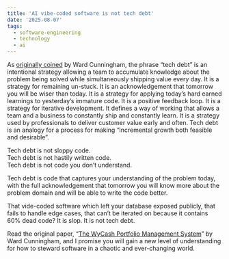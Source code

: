 ```yaml
---
title: 'AI vibe-coded software is not tech debt'
date: '2025-08-07'
tags: 
  - software-engineering
  - technology
  - ai
---
```


As [originally coined](https://c2.com/doc/oopsla92.html) by Ward Cunningham, the phrase “tech debt” is an intentional strategy allowing a team to accumulate knowledge about the problem being solved while simultaneously shipping value every day. It is a strategy for remaining un-stuck. It is an acknowledgement that tomorrow you will be wiser than today. It is a strategy for applying today’s hard earned learnings to yesterday’s immature code. It is a positive feedback loop. It is a strategy for iterative development. It defines a way of working that allows a team and a business to constantly ship and constantly learn. It is a strategy used by professionals to deliver customer value early and often. Tech debt is an analogy for a process for making “incremental growth both feasible and desirable”.

Tech debt is not sloppy code.  
Tech debt is not hastily written code.  
Tech debt is not code you don’t understand. 

Tech debt is code that captures your understanding of the problem today, with the full acknowledgement that tomorrow you will know more about the problem domain and will be able to write the code better.

That vide-coded software which left your database exposed publicly, that fails to handle edge cases, that can’t be iterated on because it contains 60% dead code? It is slop. It is not tech debt.

Read the original paper, “[The WyCash Portfolio Management System](https://c2.com/doc/oopsla92.html)” by Ward Cunningham, and I promise you will gain a new level of understanding for how to steward software in a chaotic and ever-changing world.